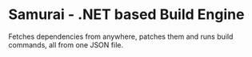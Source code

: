 # Samurai - .NET based Build Engine

Fetches dependencies from anywhere, patches them and runs build commands, all from one JSON file.
